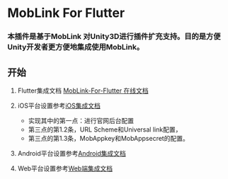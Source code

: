 # MobLink For Flutter

### 本插件是基于MobLink 对Unity3D进行插件扩充支持。目的是方便Unity开发者更方便地集成使用MobLink。

## 开始

1. Flutter集成文档 [MobLink-For-Flutter 在线文档](https://pub.dartlang.org/packages/moblink#-installing-tab-)

2. iOS平台设置参考[iOS集成文档](http://wiki.mob.com/moblinkpro-2/) 

	* 实现其中的第一点：进行官网后台配置
	* 第三点的第1.2条，URL Scheme和Universal link配置，
	* 第三点的第1.3条，MobAppkey和MobAppsecret的配置。

3. Android平台设置参考[Android集成文档](http://wiki.mob.com/moblink-android-doc/)

4. Web平台设置参考[Web端集成文档](http://wiki.mob.com/moblink-web-doc/)
